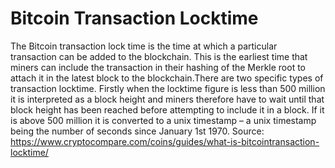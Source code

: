 # Bitcoin Transaction Locktime

The Bitcoin transaction lock time is the time at which a particular transaction
can be added to the blockchain. This is the earliest time that miners can
include the transaction in their hashing of the Merkle root to attach it in the
latest block to the blockchain.There are two specific types of transaction
locktime. Firstly when the locktime figure is less than 500 million it is
interpreted as a block height and miners therefore have to wait until that block
height has been reached before attempting to include it in a block. If it is above
500 million it is converted to a unix timestamp – a unix timestamp being the
number of seconds since January 1st 1970.
Source: https://www.cryptocompare.com/coins/guides/what-is-bitcointransaction-locktime/

